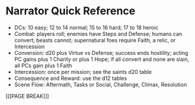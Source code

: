# Narrator Quick Reference

- DCs: 10 easy; 12 to 14 normal; 15 to 16 hard; 17 to 18 heroic
- Combat: players roll; enemies have Steps and Defense; humans can convert; beasts cannot; supernatural foes require Faith, a relic, or Intercession
- Conversion: d20 plus Virtue vs Defense; success ends hostility; acting PC gains plus 1 Charity or plus 1 Hope; if all convert and none are slain, all PCs gain plus 1 Faith
- Intercession: once per mission; see the saints d20 table
- Consequence and Reward: use the d12 tables
- Scene Flow: Aftermath, Tasks or Social, Challenge, Climax, Resolution


[[[PAGE BREAK]]]
